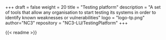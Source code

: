 +++
draft = false
weight = 20
title = "Testing platform"
description = "A set of tools that allow any organisation to start testing its systems in order to identify known weaknesses or vulnerabilities"
logo = "logo-tp.png"
author="NC3"
repository = "NC3-LU/TestingPlatform"
+++

{{< readme >}}
